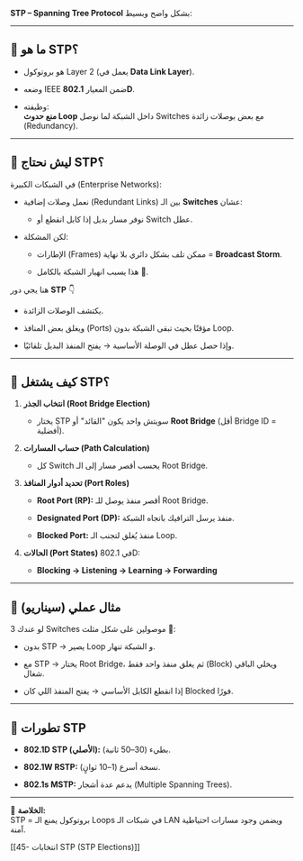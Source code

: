 **STP – Spanning Tree Protocol** بشكل واضح وبسيط:

---

## 📌 ما هو STP؟

- هو بروتوكول Layer 2 (يعمل في **Data Link Layer**).
    
- وضعه IEEE ضمن المعيار **802.1D**.
    
- وظيفته:  
    **منع حدوث Loop** داخل الشبكة لما نوصل Switches مع بعض بوصلات زائدة (Redundancy).
    

---

## 📌 ليش نحتاج STP؟

في الشبكات الكبيرة (Enterprise Networks):

- نعمل وصلات إضافية (Redundant Links) بين الـ **Switches** عشان:
    
    - نوفر مسار بديل إذا كابل انقطع أو Switch عطل.
        
- لكن المشكلة:
    
    - الإطارات (Frames) ممكن تلف بشكل دائري بلا نهاية = **Broadcast Storm**.
        
    - هذا يسبب انهيار الشبكة بالكامل 🚨.
        

هنا يجي دور **STP** 👇

- يكتشف الوصلات الزائدة.
    
- ويغلق بعض المنافذ (Ports) مؤقتًا بحيث تبقى الشبكة بدون Loop.
    
- وإذا حصل عطل في الوصلة الأساسية → يفتح المنفذ البديل تلقائيًا.
    

---

## 📌 كيف يشتغل STP؟

1. **انتخاب الجذر (Root Bridge Election)**
    
    - يختار STP سويتش واحد يكون "القائد" أو **Root Bridge** (أقل Bridge ID = أفضلية).
        
2. **حساب المسارات (Path Calculation)**
    
    - كل Switch يحسب أقصر مسار إلى الـ Root Bridge.
        
3. **تحديد أدوار المنافذ (Port Roles)**
    
    - **Root Port (RP):** أقصر منفذ يوصل للـ Root Bridge.
        
    - **Designated Port (DP):** منفذ يرسل الترافيك باتجاه الشبكة.
        
    - **Blocked Port:** منفذ يُغلق لتجنب الـ Loop.
        
4. **الحالات (Port States)** في 802.1D:
    
    - **Blocking → Listening → Learning → Forwarding**
        

---

## 📌 مثال عملي (سيناريو)

لو عندك 3 Switches موصولين على شكل مثلث 🔺:

- بدون STP → يصير Loop و الشبكة تنهار.
    
- مع STP → يختار Root Bridge، ثم يغلق منفذ واحد فقط (Block) ويخلي الباقي شغال.
    
- إذا انقطع الكابل الأساسي → يفتح المنفذ اللي كان Blocked فورًا.
    

---

## 📌 تطورات STP

- **802.1D STP (الأصلي):** بطيء (30–50 ثانية).
    
- **802.1W RSTP:** نسخة أسرع (1–10 ثوانٍ).
    
- **802.1s MSTP:** يدعم عدة أشجار (Multiple Spanning Trees).
    

---

🔹 **الخلاصة:**  
STP = بروتوكول يمنع الـ Loops في شبكات الـ LAN ويضمن وجود مسارات احتياطية آمنة.


[[45- انتخابات STP (STP Elections)]]